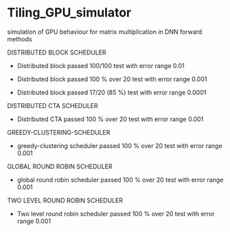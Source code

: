 # Tiling_GPU_simulator
simulation of GPU behaviour for matrix multiplication in DNN forward methods

DISTRIBUTED BLOCK SCHEDULER

- Distributed block passed 100/100 test with error range 0.01

- Distributed block passed  100 % over 20 test with error range 0.001

- Distributed block passed  17/20 (85 %) test with error range 0.0001

DISTRIBUTED CTA SCHEDULER 
- Distributed CTA passed 100 % over 20 test with error range 0.001

GREEDY-CLUSTERING-SCHEDULER
- greedy-clustering scheduler passed  100 % over 20 test with error range 0.001

GLOBAL ROUND ROBIN SCHEDULER
- global round robin scheduler passed 100 % over 20 test with error range 0.001

TWO LEVEL ROUND ROBIN SCHEDULER
- Two level round robin scheduler passed 100 % over 20 test with error range 0.001